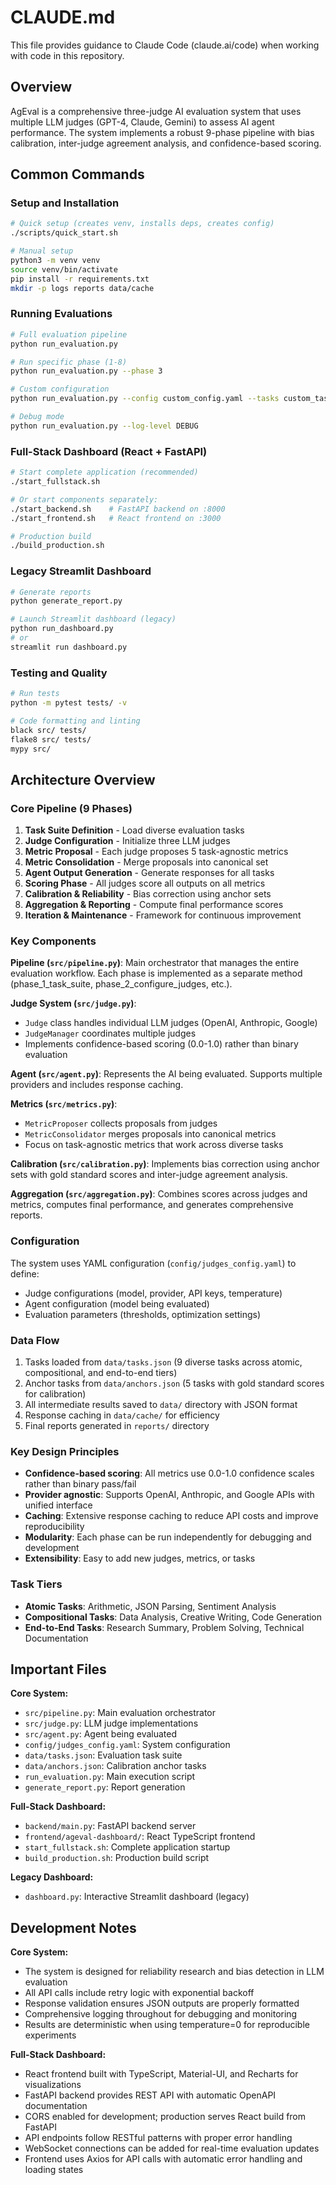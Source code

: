 # CLAUDE.md

This file provides guidance to Claude Code (claude.ai/code) when working with code in this repository.

## Overview

AgEval is a comprehensive three-judge AI evaluation system that uses multiple LLM judges (GPT-4, Claude, Gemini) to assess AI agent performance. The system implements a robust 9-phase pipeline with bias calibration, inter-judge agreement analysis, and confidence-based scoring.

## Common Commands

### Setup and Installation
```bash
# Quick setup (creates venv, installs deps, creates config)
./scripts/quick_start.sh

# Manual setup
python3 -m venv venv
source venv/bin/activate
pip install -r requirements.txt
mkdir -p logs reports data/cache
```

### Running Evaluations
```bash
# Full evaluation pipeline
python run_evaluation.py

# Run specific phase (1-8)
python run_evaluation.py --phase 3

# Custom configuration
python run_evaluation.py --config custom_config.yaml --tasks custom_tasks.json

# Debug mode
python run_evaluation.py --log-level DEBUG
```

### Full-Stack Dashboard (React + FastAPI)
```bash
# Start complete application (recommended)
./start_fullstack.sh

# Or start components separately:
./start_backend.sh    # FastAPI backend on :8000
./start_frontend.sh   # React frontend on :3000

# Production build
./build_production.sh
```

### Legacy Streamlit Dashboard
```bash
# Generate reports
python generate_report.py

# Launch Streamlit dashboard (legacy)
python run_dashboard.py
# or
streamlit run dashboard.py
```

### Testing and Quality
```bash
# Run tests
python -m pytest tests/ -v

# Code formatting and linting
black src/ tests/
flake8 src/ tests/
mypy src/
```

## Architecture Overview

### Core Pipeline (9 Phases)
1. **Task Suite Definition** - Load diverse evaluation tasks
2. **Judge Configuration** - Initialize three LLM judges
3. **Metric Proposal** - Each judge proposes 5 task-agnostic metrics
4. **Metric Consolidation** - Merge proposals into canonical set
5. **Agent Output Generation** - Generate responses for all tasks
6. **Scoring Phase** - All judges score all outputs on all metrics
7. **Calibration & Reliability** - Bias correction using anchor sets
8. **Aggregation & Reporting** - Compute final performance scores
9. **Iteration & Maintenance** - Framework for continuous improvement

### Key Components

**Pipeline (`src/pipeline.py`)**: Main orchestrator that manages the entire evaluation workflow. Each phase is implemented as a separate method (phase_1_task_suite, phase_2_configure_judges, etc.).

**Judge System (`src/judge.py`)**: 
- `Judge` class handles individual LLM judges (OpenAI, Anthropic, Google)
- `JudgeManager` coordinates multiple judges
- Implements confidence-based scoring (0.0-1.0) rather than binary evaluation

**Agent (`src/agent.py`)**: Represents the AI being evaluated. Supports multiple providers and includes response caching.

**Metrics (`src/metrics.py`)**: 
- `MetricProposer` collects proposals from judges
- `MetricConsolidator` merges proposals into canonical metrics
- Focus on task-agnostic metrics that work across diverse tasks

**Calibration (`src/calibration.py`)**: Implements bias correction using anchor sets with gold standard scores and inter-judge agreement analysis.

**Aggregation (`src/aggregation.py`)**: Combines scores across judges and metrics, computes final performance, and generates comprehensive reports.

### Configuration

The system uses YAML configuration (`config/judges_config.yaml`) to define:
- Judge configurations (model, provider, API keys, temperature)
- Agent configuration (model being evaluated)
- Evaluation parameters (thresholds, optimization settings)

### Data Flow

1. Tasks loaded from `data/tasks.json` (9 diverse tasks across atomic, compositional, and end-to-end tiers)
2. Anchor tasks from `data/anchors.json` (5 tasks with gold standard scores for calibration)
3. All intermediate results saved to `data/` directory with JSON format
4. Response caching in `data/cache/` for efficiency
5. Final reports generated in `reports/` directory

### Key Design Principles

- **Confidence-based scoring**: All metrics use 0.0-1.0 confidence scales rather than binary pass/fail
- **Provider agnostic**: Supports OpenAI, Anthropic, and Google APIs with unified interface
- **Caching**: Extensive response caching to reduce API costs and improve reproducibility
- **Modularity**: Each phase can be run independently for debugging and development
- **Extensibility**: Easy to add new judges, metrics, or tasks

### Task Tiers
- **Atomic Tasks**: Arithmetic, JSON Parsing, Sentiment Analysis
- **Compositional Tasks**: Data Analysis, Creative Writing, Code Generation  
- **End-to-End Tasks**: Research Summary, Problem Solving, Technical Documentation

## Important Files

**Core System:**
- `src/pipeline.py`: Main evaluation orchestrator
- `src/judge.py`: LLM judge implementations 
- `src/agent.py`: Agent being evaluated
- `config/judges_config.yaml`: System configuration
- `data/tasks.json`: Evaluation task suite
- `data/anchors.json`: Calibration anchor tasks
- `run_evaluation.py`: Main execution script
- `generate_report.py`: Report generation

**Full-Stack Dashboard:**
- `backend/main.py`: FastAPI backend server
- `frontend/ageval-dashboard/`: React TypeScript frontend
- `start_fullstack.sh`: Complete application startup
- `build_production.sh`: Production build script

**Legacy Dashboard:**
- `dashboard.py`: Interactive Streamlit dashboard (legacy)

## Development Notes

**Core System:**
- The system is designed for reliability research and bias detection in LLM evaluation
- All API calls include retry logic with exponential backoff
- Response validation ensures JSON outputs are properly formatted
- Comprehensive logging throughout for debugging and monitoring
- Results are deterministic when using temperature=0 for reproducible experiments

**Full-Stack Dashboard:**
- React frontend built with TypeScript, Material-UI, and Recharts for visualizations
- FastAPI backend provides REST API with automatic OpenAPI documentation
- CORS enabled for development; production serves React build from FastAPI
- API endpoints follow RESTful patterns with proper error handling
- WebSocket connections can be added for real-time evaluation updates
- Frontend uses Axios for API calls with automatic error handling and loading states